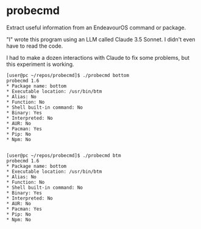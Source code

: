 # probecmd

Extract useful information from an EndeavourOS command or package.

"I" wrote this program using an LLM called Claude 3.5 Sonnet. I didn't even have to read the code.

I had to make a dozen interactions with Claude to fix some problems, but this experiment is working.

```
[user@pc ~/repos/probecmd]$ ./probecmd bottom
probecmd 1.6
* Package name: bottom
* Executable location: /usr/bin/btm
* Alias: No
* Function: No
* Shell built-in command: No
* Binary: Yes
* Interpreted: No
* AUR: No
* Pacman: Yes
* Pip: No
* Npm: No


[user@pc ~/repos/probecmd]$ ./probecmd btm
probecmd 1.6
* Package name: bottom
* Executable location: /usr/bin/btm
* Alias: No
* Function: No
* Shell built-in command: No
* Binary: Yes
* Interpreted: No
* AUR: No
* Pacman: Yes
* Pip: No
* Npm: No
```
